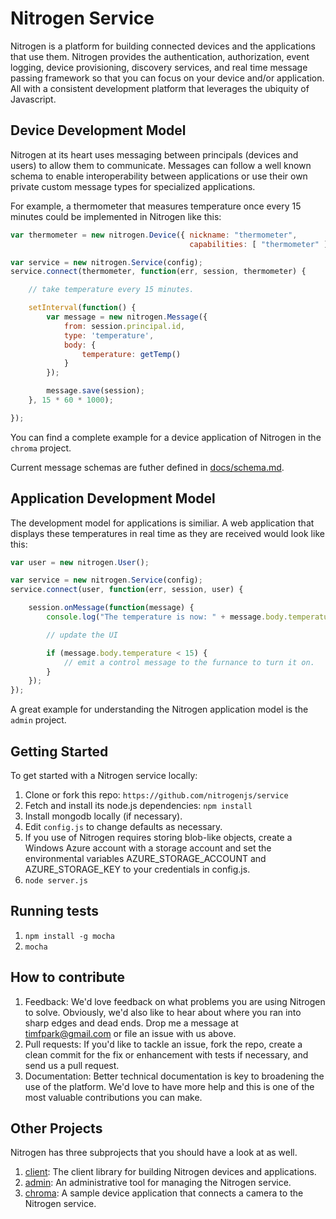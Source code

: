 # Nitrogen Service

Nitrogen is a platform for building connected devices and the applications that use them.  Nitrogen provides the authentication, authorization, event logging, device provisioning, discovery services, and real time message passing framework so that you can focus on your device and/or application.  All with a consistent development platform that leverages the ubiquity of Javascript.

## Device Development Model

Nitrogen at its heart uses messaging between principals (devices and users) to allow them to communicate. Messages can follow a well known schema to enable interoperability between applications or use their own private custom message types for specialized applications.

For example, a thermometer that measures temperature once every 15 minutes could be implemented in Nitrogen like this:

``` javascript
var thermometer = new nitrogen.Device({ nickname: "thermometer",
                                        capabilities: [ "thermometer" ] });

var service = new nitrogen.Service(config);
service.connect(thermometer, function(err, session, thermometer) {

	// take temperature every 15 minutes.

    setInterval(function() {
        var message = new nitrogen.Message({
            from: session.principal.id,
            type: 'temperature',
            body: {
                temperature: getTemp()
            }
        });

        message.save(session);
    }, 15 * 60 * 1000);

});
```

You can find a complete example for a device application of Nitrogen in the `chroma` project.

Current message schemas are futher defined in [docs/schema.md](docs/schemas.md).

## Application Development Model

The development model for applications is similiar.   A web application that displays these temperatures in real time as they are received would look like this:

``` javascript
var user = new nitrogen.User();

var service = new nitrogen.Service(config);
service.connect(user, function(err, session, user) {

    session.onMessage(function(message) {
        console.log("The temperature is now: " + message.body.temperature);

        // update the UI

        if (message.body.temperature < 15) {
        	// emit a control message to the furnance to turn it on.
        }
    });
});
```

A great example for understanding the Nitrogen application model is the `admin` project.

## Getting Started

To get started with a Nitrogen service locally:

1. Clone or fork this repo: `https://github.com/nitrogenjs/service`
2. Fetch and install its node.js dependencies: `npm install`
3. Install mongodb locally (if necessary).
4. Edit `config.js` to change defaults as necessary.
5. If you use of Nitrogen requires storing blob-like objects, create a Windows Azure account with a storage account and set the environmental variables AZURE_STORAGE_ACCOUNT and AZURE_STORAGE_KEY to your credentials in config.js.
6. `node server.js`

## Running tests

1. `npm install -g mocha`
2. `mocha`

## How to contribute

1.  Feedback:  We'd love feedback on what problems you are using Nitrogen to solve.  Obviously, we'd also like to hear about where you ran into sharp edges and dead ends.   Drop me a message at timfpark@gmail.com or file an issue with us above.
2.  Pull requests:  If you'd like to tackle an issue, fork the repo, create a clean commit for the fix or enhancement with tests if necessary, and send us a pull request.
3.  Documentation:  Better technical documentation is key to broadening the use of the platform.   We'd love to have more help and this is one of the most valuable contributions you can make.

## Other Projects

Nitrogen has three subprojects that you should have a look at as well.

1. [client](https://github.com/nitrogenjs/client): The client library for building Nitrogen devices and applications.
2. [admin](https://github.com/nitrogenjs/admin): An administrative tool for managing the Nitrogen service.
3. [chroma](https://github.com/nitrogenjs/chroma): A sample device application that connects a camera to the Nitrogen service.
